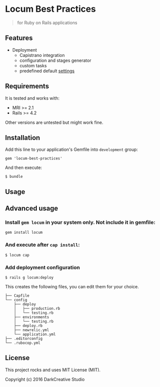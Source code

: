 # Locum Best Practices
> for Ruby on Rails applications

## Features

* Deployment
  - Capistrano integration
  - configuration and stages generator
  - custom tasks
  - predefined default [settings](lib/capistrano/snp/defaults.rb)
  
## Requirements

It is tested and works with:

* MRI >= 2.1
* Rails >= 4.2

Other versions are untested but might work fine.

## Installation

Add this line to your application's Gemfile into `development` group:

    gem 'locum-best-practices'

And then execute:

    $ bundle

## Usage

## Advanced usage

### Install `gem locum` in your system only. Not include it in gemfile:

    gem install locum
  
### And execute after `cap install`:

    $ locum cap 

### Add deployment configuration

    $ rails g locum:deploy

This creates the following files, you can edit them for your choice.

```
├── Capfile
└── config
    ├── deploy
    │   ├── production.rb
    │   └── testing.rb
    ├── environments
    │   └── testing.rb
    ├── deploy.rb
    ├── newrelic.yml
    └── application.yml
├── .editorconfig  
└── .rubocop.yml
```

## License

This project rocks and uses MIT License (MIT).

Copyright (c) 2016 DarkCreative Studio
